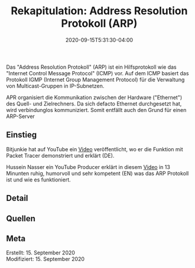 ﻿---
title: "Rekapitulation: Address Resolution Protokoll (ARP)"
date: 2020-09-15T5:31:30-04:00
categories:
  - Netzwerk  
tags:
  - Grundlagen  
  - 
---

Das "Address Resolution Protokoll" (ARP) ist ein Hilfsprotokoll wie das "Internet Control Message Protocol" (ICMP) vor. Auf dem ICMP basiert das Protokoll IGMP (Internet Group Management Protocol) für die Verwaltung von Multicast-Gruppen in IP-Subnetzen.  

APR organisiert die Kommunikation zwischen der Hardware ("Ethernet") des Quell- und Zielrechners. Da sich defacto Ethernet durchgesetzt hat, wird verbindunglos kommuniziert. Somit entfällt auch den Grund für einen ARP-Server

## Einstieg  

Bitjunkie hat auf YouTube ein [Video](https://www.youtube.com/watch?v=G4GN_I7vpfM&feature=emb_logo) veröffentlicht, wo er die Funktion mit Packet Tracer demonstriert und erklärt (DE).  

Hussein Nasser ein YouTube Producer erklärt in diesem [Video](https://www.youtube.com/watch?v=mqWEWye-8m8) in 13 Minunten ruhig, humorvoll und sehr kompetent (EN) was das ARP Protokoll ist und wie es funktioniert.  

## Detail


## Quellen  


## Meta

Erstellt:		15. September 2020  
Modifiziert:	15. September 2020
